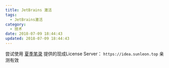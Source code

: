 ```yaml
---
title: JetBrains 激活
tags:
  - JetBrains激活
category:
  - 技术
date: 2018-07-09 18:44:43
updated: 2018-07-09 18:44:43
---
```





尝试使用 [夏季笔录](https://idea.sunleon.top/) 提供的现成License Server： `https://idea.sunleon.top` 亲测有效



<!--more-->

